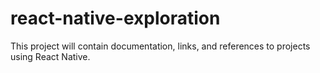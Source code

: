 # react-native-exploration
This project will contain documentation, links, and references to projects using React Native.
